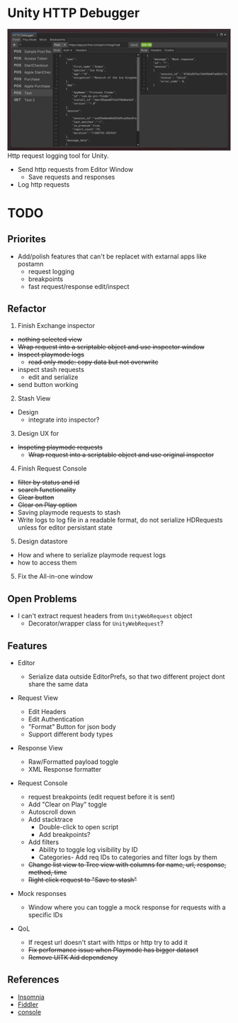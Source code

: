 # Unity HTTP Debugger
![](Documentation~/EditorWindow.jpg)
Http request logging tool for Unity. 

- Send http requests from Editor Window
  - Save requests and responses
- Log http requests
 
# TODO
## Priorites
- Add/polish features that can't be replacet with extarnal apps like postamn
  - request logging
  - breakpoints
  - fast request/response edit/inspect
## Refactor
1. Finish Exchange inspector
  - ~~nothing selected view~~
  - ~~Wrap request into a scriptable object and use inspector window~~
  - ~~Inspect playmode logs~~
    - ~~read only mode: copy data but not overwrite~~
  - inspect stash requests
    - edit and serialize
  - send button working
  
2. Stash View
  - Design
    - integrate into inspector? 

3. Design UX for
  - ~~Inspeting playmode requests~~
    - ~~Wrap request into a scriptable object and use original inspector~~

4. Finish Request Console
  - ~~filter by status and id~~
  - ~~search functionality~~
  - ~~Clear button~~
  - ~~Clear on Play option~~
  - Saving playmode requests to stash
  - Write logs to log file in a readable format, do not serialize HDRequests unless for editor persistant state

5. Design datastore
  - How and where to serialize playmode request logs
  - how to access them

5. Fix the All-in-one window

## Open Problems
- I can't extract request headers from `UnityWebRequest` object
  - Decorator/wrapper class for `UnityWebRequest`?

## Features
- Editor
    - Serialize data outside EditorPrefs, so that two different project dont share the same data

- Request View
    - Edit Headers
    - Edit Authentication
    - "Format" Button for json body
    - Support different body types

- Response View
    - Raw/Formatted payload toggle
    - XML Response formatter

- Request Console
    - request breakpoints (edit request before it is sent)
    - Add "Clear on Play" toggle
    - Autoscroll down
    - Add stacktrace
        - Double-click to open script
        - Add breakpoints?
    - Add filters
        - Ability to toggle log visibility by ID
        - Categories- Add req IDs to categories and filter logs by them
    - ~~Change list view to Tree view with columns for name, url, response, method, time~~
    - ~~Right click request to "Save to stash"~~     

- Mock responses
    - Window where you can toggle a mock response for requests with a specific IDs

- QoL
    - If reqest url doesn't start with https or http try to add it
    - ~~Fix performance issue when Playmode has bigger dataset~~
    - ~~Remove UITK Aid dependency~~

## References
- [Insomnia](https://github.com/Kong/insomnia)
- [Fiddler](https://imgur.com/SF40wep)
- [console](https://dotnetanalysis.blogspot.com/2012/11/http-status-codes-tutorial.html)